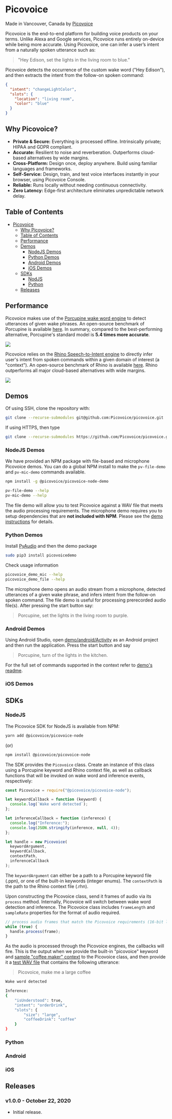 # Picovoice

Made in Vancouver, Canada by [Picovoice](https://picovoice.ai)

Picovoice is the end-to-end platform for building voice products on your terms. Unlike Alexa and Google services,
Picovoice runs entirely on-device while being more accurate. Using Picovoice, one can infer a user’s intent from a
naturally spoken utterance such as:

> "Hey Edison, set the lights in the living room to blue."

Picovoice detects the occurrence of the custom wake word ("Hey Edison"), and then extracts the intent from the follow-on
spoken command:

```json
{
  "intent": "changeLightColor",
  "slots": {
    "location": "living room",
    "color": "blue"
  }
}
```

## Why Picovoice?

- **Private & Secure:** Everything is processed offline. Intrinsically private; HIPAA and GDPR compliant.
- **Accurate:** Resilient to noise and reverberation. Outperforms cloud-based alternatives by wide margins.
- **Cross-Platform:** Design once, deploy anywhere. Build using familiar languages and frameworks.
- **Self-Service:** Design, train, and test voice interfaces instantly in your browser, using Picovoice Console.
- **Reliable:** Runs locally without needing continuous connectivity.
- **Zero Latency:** Edge-first architecture eliminates unpredictable network delay.

## Table of Contents
- [Picovoice](#picovoice)
  - [Why Picovoice?](#why-picovoice)
  - [Table of Contents](#table-of-contents)
  - [Performance](#performance)
  - [Demos](#demos)
    - [NodeJS Demos](#nodejs-demos)
    - [Python Demos](#python-demos)
    - [Android Demos](#android-demos)
    - [iOS Demos](#ios-demos)
  - [SDKs](#sdks)
      - [NodJS](#nodejs)
      - [Python](#python)
  - [Releases](#releases)

## Performance

Picovoice makes use of the [Porcupine wake word engine](https://github.com/Picovoice/porcupine) to detect utterances of
given wake phrases. An open-source benchmark of Porcupine is available
[here](https://github.com/Picovoice/wakeword-benchmark). In summary, compared to the best-performing alternative,
Porcupine's standard model is **5.4 times more accurate**.

![](resources/doc/porcupine-benchmark.png)

Picovoice relies on the [Rhino Speech-to-Intent engine](https://github.com/Picovoice/rhino) to directly infer user's
intent from spoken commands within a given domain of interest (a "context"). An open-source benchmark of Rhino is
available [here](https://github.com/Picovoice/speech-to-intent-benchmark). Rhino outperforms all major cloud-based
alternatives with wide margins.

![](resources/doc/rhino-benchmark.png)

## Demos

Of using SSH, clone the repository with:


```bash
git clone --recurse-submodules git@github.com:Picovoice/picovoice.git
```

If using HTTPS, then type

```bash
git clone --recurse-submodules https://github.com/Picovoice/picovoice.git
```

### NodeJS Demos

We have provided an NPM package with file-based and microphone Picovoice demos. You can do a global NPM install to make
the `pv-file-demo` and `pv-mic-demo` commands available.

```bash
npm install -g @picovoice/picovoice-node-demo
```

```bash
pv-file-demo --help
pv-mic-demo --help
```

The file demo will allow you to test Picovoice against a WAV file that meets the audio processing requirements. The
microphone demo requires you to setup dependencies that are **not included with NPM**. Please see the
[demo instructions](./demo/nodejs) for details.

### Python Demos

Install [PyAudio](https://people.csail.mit.edu/hubert/pyaudio/) and then the demo package

```bash
sudo pip3 install picovoicedemo
```

Check usage information

```bash
picovoice_demo_mic --help
picovoice_demo_file --help
```

The microphone demo opens an audio stream from a microphone, detected utterances of a given wake phrase, and infers
intent from the follow-on spoken command. The file demo is useful for processing prerecorded audio file(s). After
pressing the start button say:

> Porcupine, set the lights in the living room to purple.

### Android Demos

Using Android Studio, open [demo/android/Activity](/demo/android/Activity) as an Android project and then run the
application. Press the start button and say

> Porcupine, turn of the lights in the kitchen.

For the full set of commands supported in the context refer to [demo's readme](/demo/android/README.md).

### iOS Demos

## SDKs

### NodeJS

The Picovoice SDK for NodeJS is available from NPM:

```bash
yarn add @picovoice/picovoice-node
```

(or)

```bash
npm install @picovoice/picovoice-node
```

The SDK provides the `Picovoice` class. Create an instance of this class using a Porcupine keyword and Rhino context
file, as well as callback functions that will be invoked on wake word and inference events, respectively:

```javascript
const Picovoice = require("@picovoice/picovoice-node");

let keywordCallback = function (keyword) {
  console.log(`Wake word detected`);
};

let inferenceCallback = function (inference) {
  console.log("Inference:");
  console.log(JSON.stringify(inference, null, 4));
};

let handle = new Picovoice(
  keywordArgument,
  keywordCallback,
  contextPath,
  inferenceCallback
);
```

The `keywordArgument` can either be a path to a Porcupine keyword file (.ppn), or one of the built-in keywords
(integer enums). The `contextPath` is the path to the Rhino context file (.rhn).

Upon constructing the Picovoice class, send it frames of audio via its `process` method. Internally, Picovoice will
switch between wake word detection and inference. The Picovoice class includes `frameLength` and `sampleRate` properties
for the format of audio required.

```javascript
// process audio frames that match the Picovoice requirements (16-bit linear pcm audio, single-channel)
while (true) {
  handle.process(frame);
}
```

As the audio is processed through the Picovoice engines, the callbacks will fire. This is the output when we provide the
built-in "picovoice" keyword and [sample "coffee maker" context](./resources/rhino/resources/contexts) to the Picovoice
class, and then provide it a [test WAV file](./resources/audio_samples/picovoice-coffee.wav) that contains the following
utterance:

> Picovoice, make me a large coffee

```bash
Wake word detected

Inference:
{
    "isUnderstood": true,
    "intent": "orderDrink",
    "slots": {
        "size": "large",
        "coffeeDrink": "coffee"
    }
}
```

### Python

### Android

### iOS

## Releases

### v1.0.0 - October 22, 2020

- Initial release.
